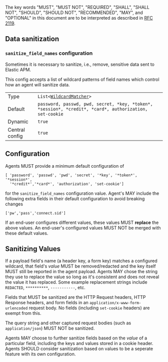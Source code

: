 The key words "MUST", "MUST NOT", "REQUIRED", "SHALL", "SHALL NOT", "SHOULD",
"SHOULD NOT", "RECOMMENDED",  "MAY", and "OPTIONAL" in this document are to
be interpreted as described in
[RFC 2119](https://www.ietf.org/rfc/rfc2119.txt).

## Data sanitization

### `sanitize_field_names` configuration

Sometimes it is necessary to sanitize, i.e., remove,
sensitive data sent to Elastic APM.

This config accepts a list of wildcard patterns of field names which control
how an agent will sanitize data.

|                |   |
|----------------|---|
| Type           | `List<`[`WildcardMatcher`](../../tests/agents/json-specs/wildcard_matcher_tests.json)`>` |
| Default        | `password, passwd, pwd, secret, *key, *token*, *session*, *credit*, *card*, authorization, set-cookie` |
| Dynamic        | `true` |
| Central config | `true` |

## Configuration

Agents MUST provide a minimum default configuration of

    [ 'password', 'passwd', 'pwd', 'secret', '*key', '*token*', '*session*',
      '*credit*','*card*', 'authorization', 'set-cookie']

for the `sanitize_field_names` configuration value.  Agent's MAY include the
following extra fields in their default configuration to avoid breaking changes

    ['pw','pass','connect.sid']

If an end-user configures different values, these values MUST **replace** the
above values. An end-user's configured values MUST NOT be merged with these
default values.

## Sanitizing Values

If a payload field's name (a header key, a form key) matches a configured
wildcard, that field's _value_ MUST be removed/redacted and the key itself
MUST still be reported in the agent payload. Agents MAY chose the string
they use to replace the value so long as it's consistent and does not reveal
the value it has replaced. Some example replacement strings
include `REDACTED`, `**********`, `-----------`, etc.

Fields that MUST be sanitized are the HTTP Request headers, HTTP Response
headers, and form fields in an `application/x-www-form-urlencoded` request
body.  No fields (including `set-cookie` headers) are exempt from this.

The query string and other captured request bodies (such as `application/json`)
MUST NOT be sanitized.

Agents MAY choose to further sanitize fields based on the _value_ of a
particular field, including the keys and values stored in a cookie header.
Agents SHOULD consider sanitization based on values to be a seperate
feature with its own configuration.
